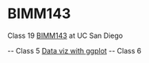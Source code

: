 # BIMM143
Class 19 [BIMM143](https://bioboot.github.io/bimm143_F24/schedule/#19) at UC San Diego

-- Class 5 [Data viz with ggplot]([class05](https://github.com/marrianex2/bimm143_github/blob/main/class05/Class05.pdf))
-- Class 6 
